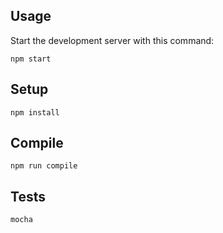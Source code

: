Usage
---
 
Start the development server with this command:
 
```
npm start
```


Setup
---
 
```
npm install
```
 
 
Compile
---
 
```
npm run compile
```

Tests
---
 
```
mocha
```